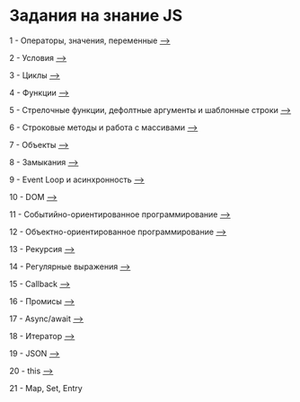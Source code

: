 # Задания на знание JS

1 - Операторы, значения, переменные [-->](https://github.com/slowsleep/js-knowledge-tasks/tree/main/lesson1)

2 - Условия [-->](https://github.com/slowsleep/js-knowledge-tasks/tree/main/lesson2)

3 - Циклы [-->](https://github.com/slowsleep/js-knowledge-tasks/tree/main/lesson3)

4 - Функции [-->](https://github.com/slowsleep/js-knowledge-tasks/tree/main/lesson4)

5 - Стрелочные функции, дефолтные аргументы и шаблонные строки [-->](https://github.com/slowsleep/js-knowledge-tasks/tree/main/lesson5)

6 - Строковые методы и работа с массивами [-->](https://github.com/slowsleep/js-knowledge-tasks/tree/main/lesson6)

7 - Объекты [-->](https://github.com/slowsleep/js-knowledge-tasks/tree/main/lesson7)

8 - Замыкания [-->](https://github.com/slowsleep/js-knowledge-tasks/tree/main/lesson8)

9 - Event Loop и асинхронность [-->](https://github.com/slowsleep/js-knowledge-tasks/tree/main/lesson9)

10 - DOM [-->](https://github.com/slowsleep/js-knowledge-tasks/tree/main/lesson10)

11 - Событийно-ориентированное программирование [-->](https://github.com/slowsleep/js-knowledge-tasks/tree/main/lesson11)

12 - Объектно-ориентированное программирование [-->](https://github.com/slowsleep/js-knowledge-tasks/tree/main/lesson12)

13 - Рекурсия [-->](https://github.com/slowsleep/js-knowledge-tasks/tree/main/lesson13)

14 - Регулярные выражения [-->](https://github.com/slowsleep/js-knowledge-tasks/tree/main/lesson14)

15 - Callback [-->](https://github.com/slowsleep/js-knowledge-tasks/tree/main/lesson15)

16 - Промисы [-->](https://github.com/slowsleep/js-knowledge-tasks/tree/main/lesson16)

17 - Async/await [-->](https://github.com/slowsleep/js-knowledge-tasks/tree/main/lesson17)

18 - Итератор [-->](https://github.com/slowsleep/js-knowledge-tasks/tree/main/lesson18)

19 - JSON [-->](https://github.com/slowsleep/js-knowledge-tasks/tree/main/lesson19)

20 - this [-->](https://github.com/slowsleep/js-knowledge-tasks/tree/main/lesson20)

21 - Map, Set, Entry
